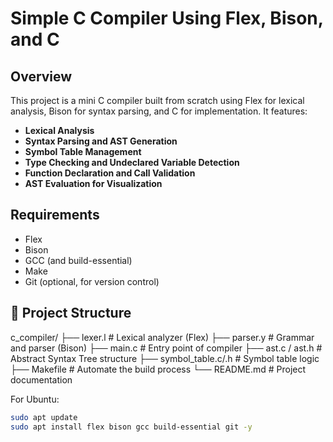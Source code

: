 # Simple C Compiler Using Flex, Bison, and C


## Overview

This project is a mini C compiler built from scratch using Flex for lexical analysis, Bison for syntax parsing, and C for implementation. It features:
- **Lexical Analysis**
- **Syntax Parsing and AST Generation**
- **Symbol Table Management**
- **Type Checking and Undeclared Variable Detection**
- **Function Declaration and Call Validation**
- **AST Evaluation for Visualization**

## Requirements

- Flex
- Bison
- GCC (and build-essential)
- Make
- Git (optional, for version control)


## 📂 Project Structure

c_compiler/
├── lexer.l # Lexical analyzer (Flex)
├── parser.y # Grammar and parser (Bison)
├── main.c # Entry point of compiler
├── ast.c / ast.h # Abstract Syntax Tree structure
├── symbol_table.c/.h # Symbol table logic
├── Makefile # Automate the build process
└── README.md # Project documentation


For Ubuntu:
```bash
sudo apt update
sudo apt install flex bison gcc build-essential git -y
